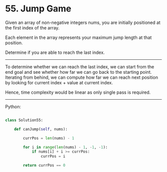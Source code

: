 # 55. Jump Game

Given an array of non-negative integers nums, you are initially positioned at
the first index of the array.

Each element in the array represents your maximum jump length at that position.

Determine if you are able to reach the last index.

---

To determine whether we can reach the last index, we can start from the end
goal and see whether how far we can go back to the starting point. Iterating
from behind, we can compute how far we can reach next position by looking for
current index + value at current index.

Hence, time complexity would be linear as only single pass is required.

---

Python:

```python

class Solution55:

    def canJump(self, nums):

        currPos = len(nums) - 1

        for i in range(len(nums) - 1, -1, -1):
            if nums[i] + i >= currPos:
                currPos = i

        return currPos == 0
```

